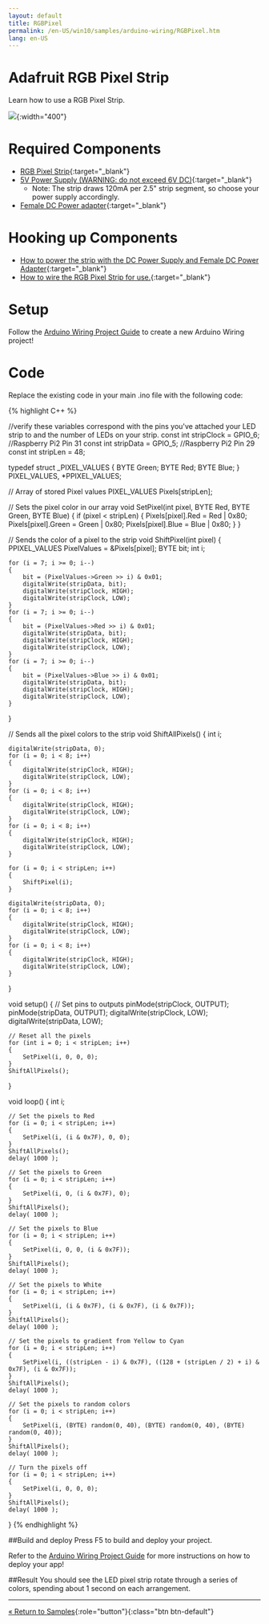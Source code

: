 ```yaml
---
layout: default
title: RGBPixel
permalink: /en-US/win10/samples/arduino-wiring/RGBPixel.htm
lang: en-US
---
```


# Adafruit RGB Pixel Strip
Learn how to use a RGB Pixel Strip.

![]({{site.baseurl}}/images/RGBPixel.jpg){:width="400"}

# Required Components
* [RGB Pixel Strip](http://www.adafruit.com/products/306){:target="_blank"}
* [5V Power Supply (WARNING: do not exceed 6V DC)](http://www.adafruit.com/products/276){:target="_blank"}
    * Note: The strip draws 120mA per 2.5" strip segment, so choose your power supply accordingly.
* [Female DC Power adapter](http://www.adafruit.com/products/368){:target="_blank"}

# Hooking up Components
* [How to power the strip with the DC Power Supply and Female DC Power Adapter](https://learn.adafruit.com/digital-led-strip/powering){:target="_blank"}
* [How to wire the RGB Pixel Strip for use.](https://learn.adafruit.com/digital-led-strip/wiring){:target="_blank"}

# Setup

Follow the [Arduino Wiring Project Guide]({{site.baseurl}}/en-US/win10/ArduinoWiringProjectGuide.htm) to create a new Arduino Wiring project!

# Code

Replace the existing code in your main .ino file with the following code:

{% highlight C++ %}

//verify these variables correspond with the pins you've attached your LED strip to and the number of LEDs on your strip.
const int stripClock = GPIO_6;	//Raspberry Pi2 Pin 31
const int stripData = GPIO_5;	//Raspberry Pi2 Pin 29
const int stripLen = 48;

typedef struct _PIXEL_VALUES {
    BYTE Green;
    BYTE Red;
    BYTE Blue;
} PIXEL_VALUES, *PPIXEL_VALUES;

// Array of stored Pixel values
PIXEL_VALUES Pixels[stripLen];

// Sets the pixel color in our array
void SetPixel(int pixel, BYTE Red, BYTE Green, BYTE Blue)
{
    if (pixel < stripLen)
    {
        Pixels[pixel].Red = Red | 0x80;
        Pixels[pixel].Green = Green | 0x80;
        Pixels[pixel].Blue = Blue | 0x80;
    }
}

// Sends the color of a pixel to the strip
void ShiftPixel(int pixel)
{
    PPIXEL_VALUES PixelValues = &Pixels[pixel];
    BYTE bit;
    int i;

    for (i = 7; i >= 0; i--)
    {
        bit = (PixelValues->Green >> i) & 0x01;
        digitalWrite(stripData, bit);
        digitalWrite(stripClock, HIGH);
        digitalWrite(stripClock, LOW);
    }
    for (i = 7; i >= 0; i--)
    {
        bit = (PixelValues->Red >> i) & 0x01;
        digitalWrite(stripData, bit);
        digitalWrite(stripClock, HIGH);
        digitalWrite(stripClock, LOW);
    }
    for (i = 7; i >= 0; i--)
    {
        bit = (PixelValues->Blue >> i) & 0x01;
        digitalWrite(stripData, bit);
        digitalWrite(stripClock, HIGH);
        digitalWrite(stripClock, LOW);
    }
}

// Sends all the pixel colors to the strip
void ShiftAllPixels()
{
    int i;

    digitalWrite(stripData, 0);
    for (i = 0; i < 8; i++)
    {
        digitalWrite(stripClock, HIGH);
        digitalWrite(stripClock, LOW);
    }
    for (i = 0; i < 8; i++)
    {
        digitalWrite(stripClock, HIGH);
        digitalWrite(stripClock, LOW);
    }
    for (i = 0; i < 8; i++)
    {
        digitalWrite(stripClock, HIGH);
        digitalWrite(stripClock, LOW);
    }

    for (i = 0; i < stripLen; i++)
    {
        ShiftPixel(i);
    }

    digitalWrite(stripData, 0);
    for (i = 0; i < 8; i++)
    {
        digitalWrite(stripClock, HIGH);
        digitalWrite(stripClock, LOW);
    }
    for (i = 0; i < 8; i++)
    {
        digitalWrite(stripClock, HIGH);
        digitalWrite(stripClock, LOW);
    }
}

void setup()
{
    // Set pins to outputs
    pinMode(stripClock, OUTPUT);
    pinMode(stripData, OUTPUT);
    digitalWrite(stripClock, LOW);
    digitalWrite(stripData, LOW);

    // Reset all the pixels
    for (int i = 0; i < stripLen; i++)
    {
        SetPixel(i, 0, 0, 0);
    }
    ShiftAllPixels();
}

void loop()
{
    int i;

    // Set the pixels to Red
    for (i = 0; i < stripLen; i++)
    {
        SetPixel(i, (i & 0x7F), 0, 0);
    }
    ShiftAllPixels();
    delay( 1000 );

    // Set the pixels to Green
    for (i = 0; i < stripLen; i++)
    {
        SetPixel(i, 0, (i & 0x7F), 0);
    }
    ShiftAllPixels();
    delay( 1000 );

    // Set the pixels to Blue
    for (i = 0; i < stripLen; i++)
    {
        SetPixel(i, 0, 0, (i & 0x7F));
    }
    ShiftAllPixels();
    delay( 1000 );

    // Set the pixels to White
    for (i = 0; i < stripLen; i++)
    {
        SetPixel(i, (i & 0x7F), (i & 0x7F), (i & 0x7F));
    }
    ShiftAllPixels();
    delay( 1000 );

    // Set the pixels to gradient from Yellow to Cyan
    for (i = 0; i < stripLen; i++)
    {
        SetPixel(i, ((stripLen - i) & 0x7F), ((128 + (stripLen / 2) + i) & 0x7F), (i & 0x7F));
    }
    ShiftAllPixels();
    delay( 1000 );

    // Set the pixels to random colors
    for (i = 0; i < stripLen; i++)
    {
        SetPixel(i, (BYTE) random(0, 40), (BYTE) random(0, 40), (BYTE) random(0, 40));
    }
    ShiftAllPixels();
    delay( 1000 );

    // Turn the pixels off
    for (i = 0; i < stripLen; i++)
    {
        SetPixel(i, 0, 0, 0);
    }
    ShiftAllPixels();
    delay( 1000 );
}
{% endhighlight %}

##Build and deploy
Press F5 to build and deploy your project.

Refer to the [Arduino Wiring Project Guide]({{site.baseurl}}/en-US/win10/ArduinoWiringProjectGuide.htm) for more instructions on how to deploy your app!

##Result
You should see the LED pixel strip rotate through a series of colors, spending about 1 second on each arrangement.

---

[&laquo; Return to Samples](SampleApps.htm){:role="button"}{:class="btn btn-default"}
